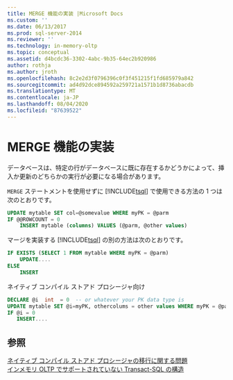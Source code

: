 ```yaml
---
title: MERGE 機能の実装 |Microsoft Docs
ms.custom: ''
ms.date: 06/13/2017
ms.prod: sql-server-2014
ms.reviewer: ''
ms.technology: in-memory-oltp
ms.topic: conceptual
ms.assetid: d4bcdc36-3302-4abc-9b35-64ec2b920986
author: rothja
ms.author: jroth
ms.openlocfilehash: 8c2e2d3f0796396c0f3f451215f1fd685979a842
ms.sourcegitcommit: ad4d92dce894592a259721a1571b1d8736abacdb
ms.translationtype: MT
ms.contentlocale: ja-JP
ms.lasthandoff: 08/04/2020
ms.locfileid: "87639522"
---
```

# <a name="implementing-merge-functionality"></a>MERGE 機能の実装
  データベースは、特定の行がデータベースに既に存在するかどうかによって、挿入か更新のどちらかの実行が必要になる場合があります。  
  
 `MERGE` ステートメントを使用せずに [!INCLUDE[tsql](../../includes/tsql-md.md)] で使用できる方法の 1 つは次のとおりです。  
  
```sql  
UPDATE mytable SET col=@somevalue WHERE myPK = @parm  
IF @@ROWCOUNT = 0  
    INSERT mytable (columns) VALUES (@parm, @other values)  
```  
  
 マージを実装する [!INCLUDE[tsql](../../includes/tsql-md.md)] の別の方法は次のとおりです。  
  
```sql  
IF EXISTS (SELECT 1 FROM mytable WHERE myPK = @parm)  
    UPDATE....  
ELSE  
    INSERT  
```  
  
 ネイティブ コンパイル ストアド プロシージャ向け  
  
```sql  
DECLARE @i  int  = 0  -- or whatever your PK data type is  
UPDATE mytable SET @i=myPK, othercolums = other values WHERE myPK = @parm  
IF @i = 0  
   INSERT....  
```  
  
## <a name="see-also"></a>参照  
 [ネイティブ コンパイル ストアド プロシージャの移行に関する問題](migration-issues-for-natively-compiled-stored-procedures.md)   
 [インメモリ OLTP でサポートされていない Transact-SQL の構造](transact-sql-constructs-not-supported-by-in-memory-oltp.md)  
  
  
